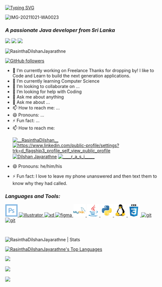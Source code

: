 [![Typing SVG](https://readme-typing-svg.herokuapp.com?size=32&vCenter=true&width=760&lines=Hi+%F0%9F%91%8B%2C+I'm+Rasintha+Dilshan+Jayarathne;IJSE-+%F0%9F%91%8B%2C+Institute+of+Software+Engineering)](https://git.io/typing-svg) 

![IMG-20211021-WA0023](https://user-images.githubusercontent.com/87766409/139280945-f43cf808-c25f-4dfe-af24-22b7142b3bdf.jpg)
<h3 align="left"><b><i>A passionate Java developer from Sri Lanka</i></b></h3>

<img src="https://img.shields.io/static/v1?label=Sponsor&message=%E2%9D%A4&logo=GitHub&link=%3Curl%3E&color=f88379"> <img src="https://badges.pufler.dev/visits/M4cs/M4cs"> <img src="https://badges.pufler.dev/years/M4cs"> <p align="left"> <img src="https://komarev.com/ghpvc/?username=RasinthaDilshanJayarathne&label=Profile%20views&color=0e75b6&style=flat" alt="RasinthaDilshanJayarathne" /> </p>

[![GitHub followers](https://img.shields.io/github/followers/RasinthaDilshanJayarathne.svg?style=social&label=Follow&maxAge=2592000)](https://github.com/RasinthaDilshanJayarathne?tab=followers)

- 🔭 I’m currently working on Freelance Thanks for dropping by! I like to Code and Learn to build the next generation applications.
- 🌱 I’m currently learning Computer Science
- 👯 I’m looking to collaborate on ...
- 🤔 I’m looking for help with Coding
- 💬 Ask me about anything
- 💬 Ask me about ...
- 📫 How to reach me: ...
- 😄 Pronouns: ...
- ⚡ Fun fact: ...
- 📫 How to reach me:<p align="left">
<a href="https://twitter.com/RasinthaDilshan"><img align="center" src="https://raw.githubusercontent.com/rahuldkjain/github-profile-readme-generator/master/src/images/icons/Social/twitter.svg" alt="__RasinthaDilshan__" height="30" width="40" /></a>
<a href="https://www.linkedin.com/in/rasintha-dilshan-21762a203" target="blank"><img align="center" src="https://raw.githubusercontent.com/rahuldkjain/github-profile-readme-generator/master/src/images/icons/Social/linked-in-alt.svg" alt="https://www.linkedin.com/public-profile/settings?trk=d_flagship3_profile_self_view_public_profile" height="30" width="40" /></a>
<a href="https://www.facebook.com/profile.php?id=100021760126566" target="blank"><img align="center" src="https://raw.githubusercontent.com/rahuldkjain/github-profile-readme-generator/master/src/images/icons/Social/facebook.svg" alt="Dilshan Jayarathne" height="30" width="40" /></a>
<a href="https://www.instagram.com/____r_a_s_i_____/" target="blank"><img align="center" src="https://raw.githubusercontent.com/rahuldkjain/github-profile-readme-generator/master/src/images/icons/Social/instagram.svg" alt="____r_a_s_i_____" height="30" width="40" /></a>
</p>

- 😄 Pronouns: he/him/his

- ⚡ Fun fact: I love to leave my phone unanswered and then text them to know why they had called.

<h3 align="left"><b><i>Languages and Tools:</i></b></h3>
<a href="https://www.photoshop.com/en" target="_blank"> <img src="https://raw.githubusercontent.com/devicons/devicon/master/icons/photoshop/photoshop-line.svg" alt="photoshop" width="40" height="40"/> </a> 
<a href="https://www.adobe.com/in/products/illustrator.html" target="_blank"> <img src="https://www.vectorlogo.zone/logos/adobe_illustrator/adobe_illustrator-icon.svg" alt="illustrator" width="40" height="40"/> </a>
<a href="https://www.adobe.com/products/xd.html" target="_blank"> <img src="https://cdn.worldvectorlogo.com/logos/adobe-xd.svg" alt="xd" width="40" height="40"/> </a> 
<a href="https://www.figma.com/" target="_blank"> <img src="https://www.vectorlogo.zone/logos/figma/figma-icon.svg" alt="figma" width="40" height="40"/> </a>
<a href="https://www.mysql.com/" target="_blank"> <img src="https://raw.githubusercontent.com/devicons/devicon/master/icons/mysql/mysql-original-wordmark.svg" alt="mysql" width="40" height="40"/> </a>
<a href="https://www.java.com" target="_blank"> <img src="https://raw.githubusercontent.com/devicons/devicon/master/icons/java/java-original.svg" alt="java" width="40" height="40"/> </a></a></a> 
<a href="https://www.python.org" target="_blank"> <img src="https://raw.githubusercontent.com/devicons/devicon/master/icons/python/python-original.svg" alt="python" width="40" height="40"/> </a>
<a href="https://www.linux.org/" target="_blank"> <img src="https://raw.githubusercontent.com/devicons/devicon/master/icons/linux/linux-original.svg" alt="linux" width="40" height="40"/> </a>
<a href="https://www.w3schools.com/css/" target="_blank"> <img src="https://raw.githubusercontent.com/devicons/devicon/master/icons/css3/css3-original-wordmark.svg" alt="css3" width="40" height="40"/> </a>
<a href="https://git-scm.com/" target="_blank"> <img src="https://www.vectorlogo.zone/logos/git-scm/git-scm-icon.svg" alt="git" width="40" height="40"/> </a>
<a href="https://git-scm.com/" target="_blank"> <img src="https://www.vectorlogo.zone/logos/hibernate/hibernate-icon.svg" alt="git" width="40" height="40"/> </a>

<br><p align="left"> <img src="https://github-readme-stats.vercel.app/api?username=RasinthaDilshanJayarathne&show_icons=true&theme=gotham" alt="RasinthaDilshanJayarathne | Stats" />
  
[comment]: <> (<p align="left"> <img src="https://github-readme-stats.vercel.app/api/top-langs/?username=RasinthaDilshanJayarathne&langs_count=5&theme=gotham" alt="RasinthaDilshanJayarathne | My GitHub Language Stats" />)
<p align="left"> <a href="https://github.com/RasinthaDilshanJayarathne/github-readme-stats"><img alt="RasinthaDilshanJayarathne's Top Languages" src="https://github-readme-stats.vercel.app/api/top-langs/?username=RasinthaDilshanJayarathne&langs_count=8&layout=compact&theme=gotham&hide_border=true&bg_color=1F222E&title_color=F85D7F&icon_color=F8D866&hide=Jupyter%20Notebook" height="192px"/></a> </p>

![](https://github-profile-summary-cards.vercel.app/api/cards/profile-details?username=RasinthaDilshanJayarathne&theme=monokai)

![](https://github-profile-summary-cards.vercel.app/api/cards/stats?username=RasinthaDilshanJayarathne&theme=monokai)

[![](https://github-readme-streak-stats.herokuapp.com?user=RasinthaDilshanJayarathne&theme=soft-green)](https://git.io/streak-stats)
